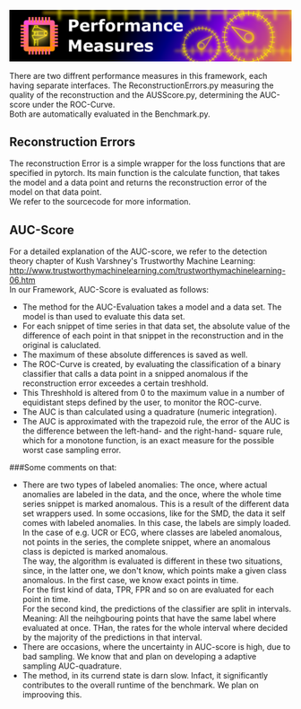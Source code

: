 
![](../.mdpictures/Banners/Errors.png)

There are two diffrent performance measures in this framework, each having separate interfaces. The ReconstructionErrors.py measuring the quality of the reconstruction and the AUSScore.py, determining the AUC-score under the ROC-Curve.<br>
Both are automatically evaluated in the Benchmark.py.

## Reconstruction Errors

The reconstruction Error is a simple wrapper for the loss functions that are specified in pytorch. Its main function is the calculate function, that takes the model and a data point and returns the reconstruction error of the model on that data point.<br>
We refer to the sourcecode for more information.

## AUC-Score

For a detailed explanation of the AUC-score, we refer to the detection theory chapter of Kush Varshney's Trustworthy Machine Learning: http://www.trustworthymachinelearning.com/trustworthymachinelearning-06.htm <br>
In our Framework, AUC-Score is evaluated as follows:

* The method for the AUC-Evaluation takes a model and a data set. The model is than used to evaluate this data set.
* For each snippet of time series in that data set, the absolute value of the difference of each point in that snippet in the reconstruction and
in the original is caluclated.
* The maximum of these absolute differences is saved as well.
* The ROC-Curve is created, by evaluating the classification of a binary classifier that calls a data point in a snipped anomalous if the reconstruction error exceedes a certain treshhold.
* This Threshhold is altered from 0 to the maximum value in a number of equidistant steps defined by the user, to monitor the ROC-curve.
* The AUC is than calculated using a quadrature (numeric integration).
* The AUC is approximated with the trapezoid rule, the error of the AUC is the difference between the left-hand- and the right-hand- square rule, which for a monotone function, is an exact measure for the possible worst case sampling error.

###Some comments on that:
* There are two types of labeled anomalies: The once, where actual anomalies are labeled in the data, and the once, where the whole time series snippet is marked anomalous. This is a result of the different data set wrappers used. In some occasions, like for the SMD, the data it self comes with labeled anomalies. In this case, the labels are simply loaded.<br>
In the case of e.g. UCR or ECG, where classes are labeled anomalous, not points in the series, the complete snippet, where an anomalous class is depicted is marked anomalous. <br>
The way, the algorithm is evaluated is different in these two situations, since, in the latter one, we don't know, which points make a given class anomalous. In the first case, we know exact points in time. <br>
For the first kind of data, TPR, FPR and so on are evaluated for each point in time.<br>
For the second kind, the predictions of the classifier are split in intervals. Meaning: All the neihgbouring points that have the same label where evaluated at once. THan, the rates for the whole interval where decided by the majority of the predictions in that interval.
* There are occasions, where the uncertainty in AUC-score is high, due to bad sampling. We know that and plan on developing a adaptive sampling AUC-quadrature.
* The method, in its currend state is darn slow. Infact, it significantly contributes to the overall runtime of the benchmark. We plan on improoving this.
